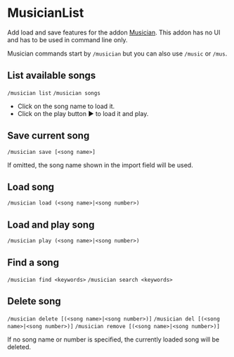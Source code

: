 MusicianList
============

Add load and save features for the addon [Musician](https://lenwe.info/musician).
This addon has no UI and has to be used in command line only.

Musician commands start by `/musician` but you can also use `/music` or `/mus`.

List available songs
--------------------
`/musician list`
`/musician songs`
* Click on the song name to load it.
* Click on the play button ► to load it and play.

Save current song
-----------------
`/musician save [<song name>]`

If omitted, the song name shown in the import field will be used.

Load song
----------
`/musician load (<song name>|<song number>)`

Load and play song
------------------
`/musician play (<song name>|<song number>)`

Find a song
-----------
`/musician find <keywords>`
`/musician search <keywords>`

Delete song
-----------
`/musician delete [(<song name>|<song number>)]`
`/musician del [(<song name>|<song number>)]`
`/musician remove [(<song name>|<song number>)]`

If no song name or number is specified, the currently loaded song will be deleted.